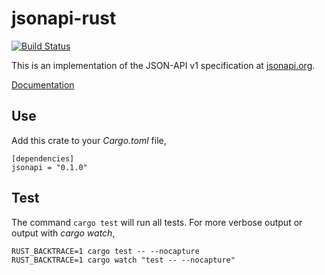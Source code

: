 # jsonapi-rust

[![Build Status](https://travis-ci.org/michiel/jsonapi-rust.svg?branch=master)](https://travis-ci.org/michiel/jsonapi-rust)

This is an implementation of the JSON-API v1 specification at [jsonapi.org](http://jsonapi.org/).

[Documentation](https://michiel.github.io/jsonapi-rust/)

## Use

Add this crate to your _Cargo.toml_ file,

    [dependencies]
    jsonapi = "0.1.0"

## Test

The command `cargo test` will run all tests. For more verbose output or output with _cargo watch_,

    RUST_BACKTRACE=1 cargo test -- --nocapture
    RUST_BACKTRACE=1 cargo watch "test -- --nocapture"
